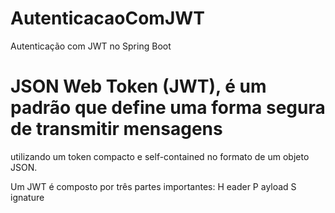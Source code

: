 # AutenticacaoComJWT
Autenticação com JWT no Spring Boot

# JSON Web Token (JWT), é um padrão que define uma forma segura de transmitir mensagens 
utilizando um token compacto e self-contained no formato de um objeto JSON.

Um JWT é composto por três partes importantes:
H eader
P ayload
S ignature
